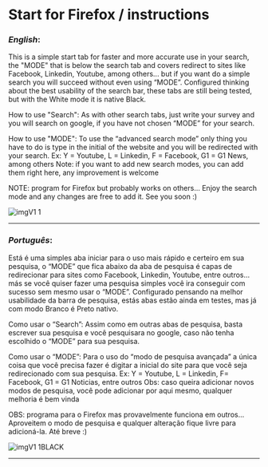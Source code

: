 # Start for Firefox / instructions
### _English_:
This is a simple start tab for faster and more accurate use in your search, the "MODE" that is below the search tab and covers redirect to sites like Facebook, Linkedin, Youtube, among others... but if you want do a simple search you will succeed without even using “MODE”.
Configured thinking about the best usability of the search bar, these tabs are still being tested, but with the White mode it is native Black.

How to use "Search":
As with other search tabs, just write your survey and you will search on google, if you have not chosen “MODE” for your search.

How to use "MODE":
To use the “advanced search mode” only thing you have to do is type in the initial of the website and you will be redirected with your search.
Ex: Y = Youtube, L = Linkedin, F = Facebook, G1 = G1 News, among others
Note: if you want to add new search modes, you can add them right here, any improvement is welcome


NOTE: program for Firefox but probably works on others... Enjoy the search mode and any changes are free to add it. See you soon :)

![imgV1 1](https://user-images.githubusercontent.com/72260079/128791725-191a3cdc-e298-49fb-98af-4f4326df51e1.JPG)

_______________________________________________________________________________________________________________________________________________________________________
### _Português_:
Está é uma simples aba iniciar para o uso mais rápido e certeiro em sua pesquisa, o “MODE” que fica abaixo da aba de pesquisa é capas de redirecionar para sites como Facebook, Linkedin, Youtube, entre outros... más se você quiser fazer uma pesquisa simples você ira conseguir com sucesso sem mesmo usar o “MODE”. 
Configurado pensando na melhor usabilidade da barra de pesquisa, estás abas estão ainda em testes, mas já com modo Branco é Preto nativo. 

Como usar o “Search”:
Assim como em outras abas de pesquisa, basta escrever sua pesquisa e você pesquisara no google, caso não tenha escolhido o “MODE” para sua pesquisa.

Como usar o “MODE”:
Para o uso do “modo de pesquisa avançada” a única coisa que você precisa fazer é digitar a inicial do site para que você seja redirecionado com sua pesquisa. 
Ex: Y = Youtube, L = Linkedin, F= Facebook, G1 = G1 Noticias, entre outros
Obs: caso queira adicionar novos modos de pesquisa, você pode adicionar por aqui mesmo, qualquer melhoria é bem vinda 


OBS: programa para o Firefox mas provavelmente funciona em outros... Aproveitem o modo de pesquisa e qualquer alteração fique livre para adicioná-la. Até breve :) 

![imgV1 1BLACK](https://user-images.githubusercontent.com/72260079/128869920-39e3ef60-20a2-4cb3-9767-47c324379895.JPG)
_______________________________________________________________________________________________________________________________________________________________________



